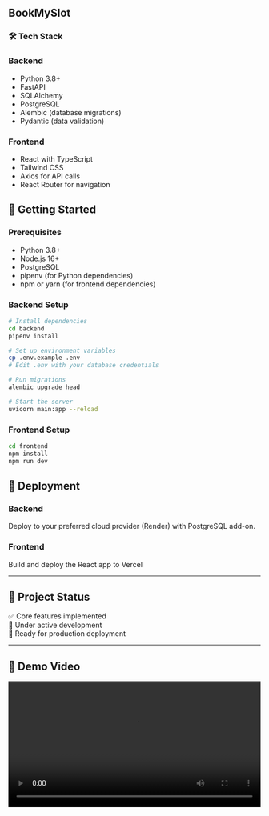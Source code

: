 ## BookMySlot

### 🛠 Tech Stack

### Backend
- Python 3.8+
- FastAPI
- SQLAlchemy
- PostgreSQL
- Alembic (database migrations)
- Pydantic (data validation)

### Frontend
- React with TypeScript
- Tailwind CSS
- Axios for API calls
- React Router for navigation

## 🚀 Getting Started

### Prerequisites
- Python 3.8+
- Node.js 16+
- PostgreSQL
- pipenv (for Python dependencies)
- npm or yarn (for frontend dependencies)

### Backend Setup
```bash
# Install dependencies
cd backend
pipenv install

# Set up environment variables
cp .env.example .env
# Edit .env with your database credentials

# Run migrations
alembic upgrade head

# Start the server
uvicorn main:app --reload
```

### Frontend Setup
```bash
cd frontend
npm install
npm run dev
```

## 🚀 Deployment

### Backend
Deploy to your preferred cloud provider (Render) with PostgreSQL add-on.

### Frontend
Build and deploy the React app to Vercel


---

## 🚀 Project Status
✅ Core features implemented  
🔧 Under active development  
🚀 Ready for production deployment

---
## 🎥 Demo Video
<video controls width="100%">
  <source src="https://raw.githubusercontent.com/wahe7/book_slots/main/demo.mp4" type="video/mp4">
  Your browser does not support the video tag.
</video>

